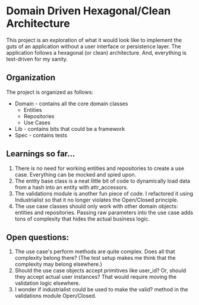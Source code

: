 # Domain Driven Hexagonal/Clean Architecture

This project is an exploration of what it would look like to implement the guts of an application without a user interface or persistence layer. The application follows a hexagonal (or clean) architecture. And, everything is test-driven for my sanity.

## Organization

The project is organized as follows:

* Domain - contains all the core domain classes
  * Entities
  * Repositories
  * Use Cases
* Lib - contains bits that could be a framework
* Spec - contains tests

## Learnings so far...

1. There is no need for working entities and repositories to create a use case. Everything can be mocked and spied upon.
2. The entity base class is a neat little bit of code to dynamically load data from a hash into an entity with attr_accessors.
3. The validations module is another fun piece of code. I refactored it using Industrialist so that it no longer violates the Open/Closed principle.
4. The use case classes should only work with other domain objects: entities and repositories. Passing raw parameters into the use case adds tons of complexity that hides the actual business logic.

## Open questions:

1. The use case's perform methods are quite complex. Does all that complexity belong there? (The test setup makes me think that the complexity may belong elsewhere.)
2. Should the use case objects accept primitives like user_id? Or, should they accept actual user instances? That would require moving the validation logic elsewhere.
3. I wonder if industrialist could be used to make the valid? method in the validations module Open/Closed.